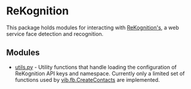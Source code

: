 ReKognition
===========

This package holds modules for interacting with
[ReKognition's](http://rekognition.com/), a web service face detection
and recognition.

Modules
-------

* [utils.py](./utils.py) - Utility functions that handle loading the configuration of ReKognition API keys and namespace.  Currently only a limited set of functions used by [vib.fb.CreateContacts](../fb/README.md) are implemented.
